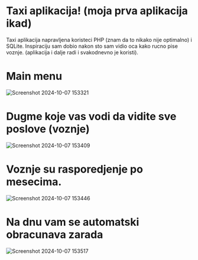# Taxi aplikacija! (moja prva aplikacija ikad)

Taxi aplikacija napravljena koristeci PHP (znam da to nikako nije optimalno) i SQLite. 
Inspiraciju sam dobio nakon sto sam vidio oca kako rucno pise voznje. (aplikacija i dalje radi i svakodnevno je koristi). 

# Main menu

![Screenshot 2024-10-07 153321](https://github.com/user-attachments/assets/9ab357d9-1453-47e0-abd4-91a32c032ee2)
# Dugme koje vas vodi da vidite sve poslove (voznje)
![Screenshot 2024-10-07 153409](https://github.com/user-attachments/assets/4fa28ed9-4d4e-4b8c-afa7-5588051b2922)
# Voznje su rasporedjenje po mesecima.
![Screenshot 2024-10-07 153446](https://github.com/user-attachments/assets/bf58a1da-2a8f-4b4c-a1b7-8b7d07aba587)
# Na dnu vam se automatski obracunava zarada 
![Screenshot 2024-10-07 153517](https://github.com/user-attachments/assets/7ba5e67c-e3ea-4589-a5c6-703dbf2ffa58)
